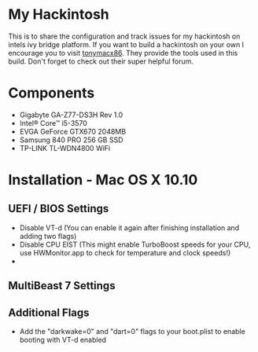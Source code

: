 # My Hackintosh

This is to share the configuration and track issues for my hackintosh on intels ivy bridge platform. If you want to build a hackintosh on your own I encourage you to visit [tonymacx86](http://tonymacx86.com). They provide the tools used in this build. Don't forget to check out their super helpful forum. 

# Components

* Gigabyte GA-Z77-DS3H Rev 1.0
* Intel® Core™ i5-3570
* EVGA GeForce GTX670 2048MB
* Samsung 840 PRO 256 GB SSD
* TP-LINK TL-WDN4800 WiFi

# Installation - Mac OS X 10.10
## UEFI / BIOS Settings
* Disable VT-d (You can enable it again after finishing installation and adding two flags)
* Disable CPU EIST (This might enable TurboBoost speeds for your CPU, use HWMonitor.app to check for temperature and clock speeds!) 
* 
## MultiBeast 7 Settings

## Additional Flags
* Add the "darkwake=0" and "dart=0" flags to your boot.plist to enable booting with VT-d enabled 

